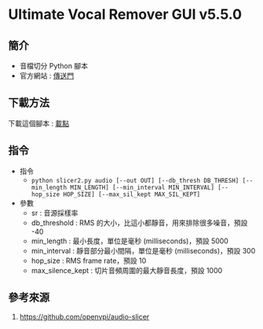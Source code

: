 Ultimate Vocal Remover GUI v5.5.0
===

簡介
---

- 音檔切分 Python 腳本
- 官方網站 : [傳送門](https://github.com/openvpi/audio-slicer)

下載方法
---

下載這個腳本 : [載點](https://raw.githubusercontent.com/openvpi/audio-slicer/main/slicer2.py)

指令
---
- 指令
	- ```python slicer2.py audio [--out OUT] [--db_thresh DB_THRESH] [--min_length MIN_LENGTH] [--min_interval MIN_INTERVAL] [--hop_size HOP_SIZE] [--max_sil_kept MAX_SIL_KEPT]```
- 參數
	- sr : 音源採樣率
	- db_threshold : RMS 的大小，比這小都靜音，用來排除很多噪音，預設 -40
	- min_length : 最小長度，單位是毫秒 (milliseconds)，預設 5000
	- min_interval : 靜音部分最小間隔，單位是毫秒 (milliseconds)，預設 300
	- hop_size : RMS frame rate，預設 10
	- max_silence_kept : 切片音頻周圍的最大靜音長度，預設 1000

參考來源
---
1. https://github.com/openvpi/audio-slicer
